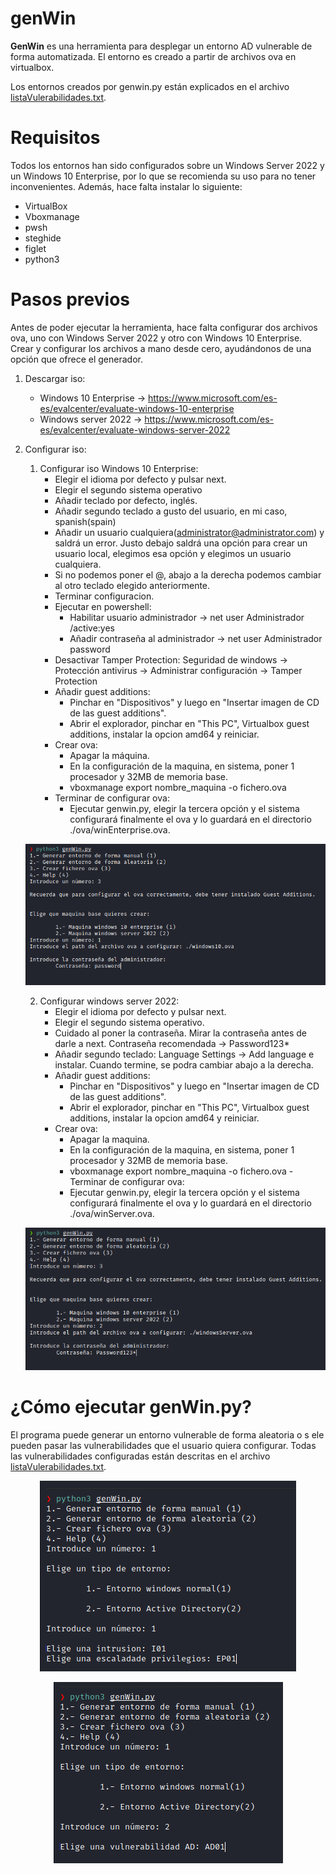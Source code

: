 # genWin
 
 **GenWin** es una herramienta para desplegar un entorno AD vulnerable de forma automatizada. El entorno es creado a partir de archivos ova en virtualbox.
 
 Los entornos creados por genwin.py están explicados en el archivo [listaVulerabilidades.txt](./extra/listaVulerabilidades.txt).
 
 Requisitos
 ======
 Todos los entornos han sido configurados sobre un Windows Server 2022 y un Windows 10 Enterprise, por lo que se recomienda su uso para no tener inconvenientes. Además, hace falta instalar lo siguiente:
 * VirtualBox
 * Vboxmanage
 * pwsh
 * steghide
 * figlet
 * python3
 
 Pasos previos 
 ======
 Antes de poder ejecutar la herramienta, hace falta configurar dos archivos ova, uno con Windows Server 2022 y otro con Windows 10 Enterprise. Crear y configurar los archivos a mano desde cero, ayudándonos de una opción que ofrece el generador.
 
1. Descargar iso:
	- Windows 10 Enterprise -> https://www.microsoft.com/es-es/evalcenter/evaluate-windows-10-enterprise
	- Windows server 2022 -> https://www.microsoft.com/es-es/evalcenter/evaluate-windows-server-2022
2. Configurar iso:
	1. Configurar iso Windows 10 Enterprise:
		- Elegir el idioma por defecto y pulsar next.
		- Elegir el segundo sistema operativo
		- Añadir teclado por defecto, inglés.
		- Añadir segundo teclado a gusto del usuario, en mi caso, spanish(spain)
		- Añadir un usuario cualquiera(administrator@administrator.com) y saldrá un error. Justo debajo saldrá una opción para crear un usuario local, elegimos esa opción y elegimos un usuario cualquiera.
		- Si no podemos poner el @, abajo a la derecha podemos cambiar al otro teclado elegido anteriormente.
		- Terminar configuracion.
		- Ejecutar en powershell:
			- Habilitar usuario administrador -> net user Administrador /active:yes 
			- Añadir contraseña al administrador -> net user Administrador password
		- Desactivar Tamper Protection: Seguridad de windows -> Protección antivirus -> Administrar configuración -> Tamper Protection
		- Añadir guest additions:
			- Pinchar en "Dispositivos" y luego en "Insertar imagen de CD de las guest additions".
			- Abrir el explorador, pinchar en "This PC", Virtualbox guest additions, instalar la opcion amd64 y reiniciar.
		- Crear ova:
			- Apagar la máquina.
			- En la configuración de la maquina, en sistema, poner 1 procesador y 32MB de memoria base. 
			- vboxmanage export nombre_maquina -o fichero.ova
		- Terminar de configurar ova:
			- Ejecutar genwin.py, elegir la tercera opción y el sistema configurará finalmente el ova y lo guardará en el directorio ./ova/winEnterprise.ova.
			
	<p align="center">
	<img src="./Images/1.png"
		alt="1.png"
		style="float: margin-right: 10px;" />
	</p>
 
 
 	2. Configurar windows server 2022:
		- Elegir el idioma por defecto y pulsar next.
		- Elegir el segundo sistema operativo.
		- Cuidado al poner la contraseña. Mirar la contraseña antes de darle a next. Contraseña recomendada -> Password123*
		- Añadir segundo teclado: Language Settings -> Add language e instalar. Cuando termine, se podra cambiar abajo a la derecha.
		- Añadir guest additions:
			- Pinchar en "Dispositivos" y luego en "Insertar imagen de CD de las guest additions".
			- Abrir el explorador, pinchar en "This PC", Virtualbox guest additions, instalar la opcion amd64 y reiniciar.
		- Crear ova:
			- Apagar la maquina.
			- En la configuración de la maquina, en sistema, poner 1 procesador y 32MB de memoria base. 
			- vboxmanage export nombre_maquina -o fichero.ova
					- Terminar de configurar ova:
			- Ejecutar genwin.py, elegir la tercera opción y el sistema configurará finalmente el ova y lo guardará en el directorio ./ova/winServer.ova.
			
	<p align="center">
	<img src="./Images/2.png"
		alt="2.png"
		style="float: margin-right: 10px;" />
	</p>
	
¿Cómo ejecutar genWin.py?
======
El programa puede generar un entorno vulnerable de forma aleatoria o s ele pueden pasar las vulnerabilidades que el usuario quiera configurar. Todas las vulnerabilidades configuradas están descritas en el archivo [listaVulerabilidades.txt](./extra/listaVulerabilidades.txt).


<p align="center">
<img src="./Images/3.png"
	alt="3.png"
	style="float: margin-right: 10px;" />
</p>


<p align="center">
<img src="./Images/4.png"
	alt="4.png"
	style="float: margin-right: 10px;" />
</p>
